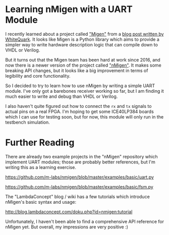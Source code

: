 # Learning nMigen with a UART Module

I recently learned about a project called ["Migen"](https://github.com/m-labs/migen/) from a [blog post written by WhiteQuark](https://lab.whitequark.org/notes/2016-10-18/implementing-an-uart-in-verilog-and-migen/). It looks like Migen is a Python library which aims to provide a simpler way to write hardware description logic that can compile down to VHDL or Verilog.

But it turns out that the Migen team has been hard at work since 2016, and now there is a newer version of the project called ["nMigen"](https://github.com/m-labs/nmigen/). It makes some breaking API changes, but it looks like a big improvement in terms of legibility and core functionality.

So I decided to try to learn how to use nMigen by writing a simple UART module. I've only got a barebones receiver working so far, but I am finding it much easier to write and debug than VHDL or Verilog.

I also haven't quite figured out how to connect the `rx` and `tx` signals to actual pins on a real FPGA. I'm hoping to get some ICE40LP384 boards which I can use for testing soon, but for now, this module will only run in the testbench simulation.

# Further Reading

There are already two example projects in the "nMigen" repository which implement UART modules; those are probably better references, but I'm writing this as a learning exercise.

https://github.com/m-labs/nmigen/blob/master/examples/basic/uart.py

https://github.com/m-labs/nmigen/blob/master/examples/basic/fsm.py

The "LambdaConcept" blog / wiki has a few tutorials which introduce nMigen's basic syntax and usage:

http://blog.lambdaconcept.com/doku.php?id=nmigen:tutorial

Unfortunately, I haven't been able to find a comprehensive API reference for nMigen yet. But overall, my impressions are very positive :)
